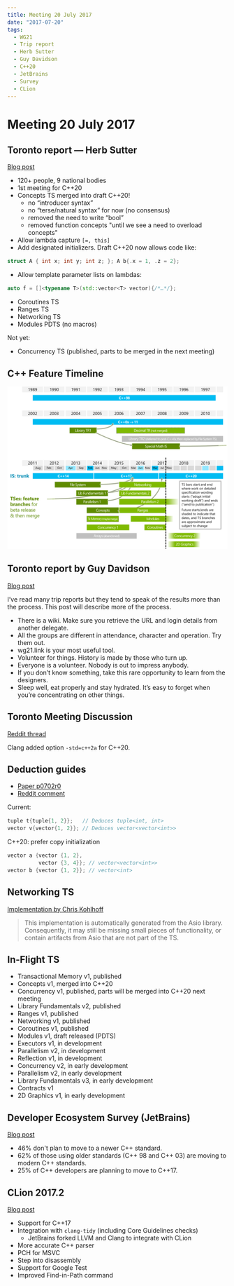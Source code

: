 ```yaml
---
title: Meeting 20 July 2017
date: "2017-07-20"
tags:
  - WG21
  - Trip report
  - Herb Sutter
  - Guy Davidson
  - C++20
  - JetBrains
  - Survey
  - CLion
---
```


# Meeting 20 July 2017

## Toronto report — Herb Sutter

[Blog post](https://herbsutter.com/2017/07/15/trip-report-summer-iso-c-standards-meeting-toronto/)

* 120+ people, 9 national bodies
* 1st meeting for C++20
* Concepts TS merged into draft C++20!
    - no “introducer syntax”
    - no “terse/natural syntax” for now (no consensus)
    - removed the need to write “bool”
    - removed function concepts "until we see a need to overload concepts"
* Allow lambda capture `[=, this]`
* Add designated initializers. Draft C++20 now allows code like:

```cpp
struct A { int x; int y; int z; }; A b{.x = 1, .z = 2};
```

* Allow template parameter lists on lambdas:

```cpp
auto f = []<typename T>(std::vector<T> vector){/*…*/};
```

* Coroutines TS
* Ranges TS
* Networking TS
* Modules PDTS (no macros)

Not yet:

* Concurrency TS (published, parts to be merged in the next meeting)

## C++ Feature Timeline

![](/img/wg21-timeline-2017-07b.png)

## Toronto report by Guy Davidson

[Blog post](https://hatcat.com/?p=1)

I’ve read many trip reports but they tend to speak of the results more than the process. This post will describe more of the process.

* There is a wiki. Make sure you retrieve the URL and login details from another delegate.
* All the groups are different in attendance, character and operation. Try them out.
* wg21.link is your most useful tool.
* Volunteer for things. History is made by those who turn up.
* Everyone is a volunteer. Nobody is out to impress anybody.
* If you don’t know something, take this rare opportunity to learn from the designers.
* Sleep well, eat properly and stay hydrated. It’s easy to forget when you’re concentrating on other things.

## Toronto Meeting Discussion

[Reddit thread](https://www.reddit.com/r/cpp/comments/6ngkgc/2017_toronto_iso_c_committee_discussion_thread/)

Clang added option `-std=c++2a` for C++20.

## Deduction guides

* [Paper p0702r0](http://www.open-std.org/jtc1/sc22/wg21/docs/papers/2017/p0702r0.html)
* [Reddit comment](https://www.reddit.com/r/cpp/comments/6ngkgc/2017_toronto_iso_c_committee_discussion_thread/dk9remg/)

Current:

```cpp
tuple t{tuple{1, 2}};   // Deduces tuple<int, int>
vector v{vector{1, 2}}; // Deduces vector<vector<int>>
```

C++20: prefer copy initialization

```cpp
vector a {vector {1, 2},
          vector {3, 4}}; // vector<vector<int>>
vector b {vector {1, 2}}; // vector<int>
```

## Networking TS

[Implementation by Chris Kohlhoff](https://github.com/chriskohlhoff/networking-ts-impl)

> This implementation is automatically generated from the Asio library. Consequently, it may still be missing small pieces of functionality, or contain artifacts from Asio that are not part of the TS.

## In-Flight TS

* Transactional Memory v1, published
* Concepts v1, merged into C++20
* Concurrency v1, published, parts will be merged into C++20 next meeting
* Library Fundamentals v2, published
* Ranges v1, published
* Networking v1, published
* Coroutines v1, published
* Modules v1, draft released (PDTS)
* Executors v1, in development
* Parallelism v2, in development
* Reflection v1, in development
* Concurrency v2, in early development
* Parallelism v2, in early development
* Library Fundamentals v3, in early development
* Contracts v1
* 2D Graphics v1, in early development

## Developer Ecosystem Survey (JetBrains)

[Blog post](https://www.jetbrains.com/research/devecosystem-2017/cpp/)

* 46% don't plan to move to a newer C++ standard.
* 62% of those using older standards (C++ 98 and C++ 03) are moving to modern C++ standards.
* 25% of C++ developers are planning to move to C++17.

## CLion 2017.2

[Blog post](https://blog.jetbrains.com/clion/2017/07/clion-2017-2-released-clang-tidy-and-more/)

* Support for C++17
* Integration with `clang-tidy` (including Core Guidelines checks)
	- JetBrains forked LLVM and Clang to integrate with CLion
* More accurate C++ parser
* PCH for MSVC
* Step into disassembly
* Support for Google Test
* Improved Find-in-Path command
